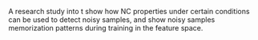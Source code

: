 A research study into t show how NC properties under certain conditions can be used to detect noisy samples, and show noisy samples memorization patterns during training in the feature space.

